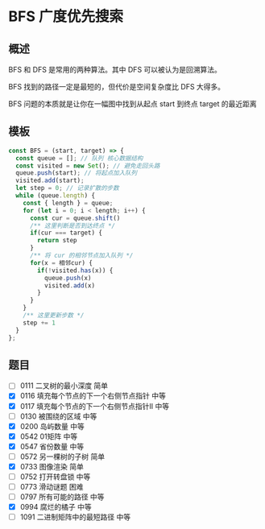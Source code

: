 # BFS 广度优先搜索

## 概述

BFS 和 DFS 是常用的两种算法。其中 DFS 可以被认为是回溯算法。

BFS 找到的路径一定是最短的，但代价是空间复杂度比 DFS 大得多。

BFS 问题的本质就是让你在一幅图中找到从起点 start 到终点 target 的最近距离

## 模板

```js
const BFS = (start, target) => {
  const queue = []; // 队列 核心数据结构
  const visited = new Set(); // 避免走回头路
  queue.push(start); // 将起点加入队列
  visited.add(start);
  let step = 0; // 记录扩散的步数
  while (queue.length) {
    const { length } = queue;
    for (let i = 0; i < length; i++) {
      const cur = queue.shift()
      /** 这里判断是否到达终点 */
      if(cur === target) {
        return step
      }
      /** 将 cur 的相邻节点加入队列 */
      for(x = 相邻cur) {
        if(!visited.has(x)) {
          queue.push(x)
          visited.add(x)
        }
      }
    }
    /** 这里更新步数 */
    step += 1
  }
};
```

## 题目

- [ ] 0111 二叉树的最小深度 简单
- [x] 0116 填充每个节点的下一个右侧节点指针 中等
- [x] 0117 填充每个节点的下一个右侧节点指针II 中等
- [ ] 0130 被围绕的区域 中等
- [x] 0200 岛屿数量 中等
- [x] 0542 01矩阵 中等
- [x] 0547 省份数量 中等
- [ ] 0572 另一棵树的子树 简单
- [x] 0733 图像渲染 简单
- [ ] 0752 打开转盘锁 中等
- [ ] 0773 滑动谜题 困难
- [ ] 0797 所有可能的路径 中等
- [x] 0994 腐烂的橘子 中等
- [ ] 1091 二进制矩阵中的最短路径 中等
